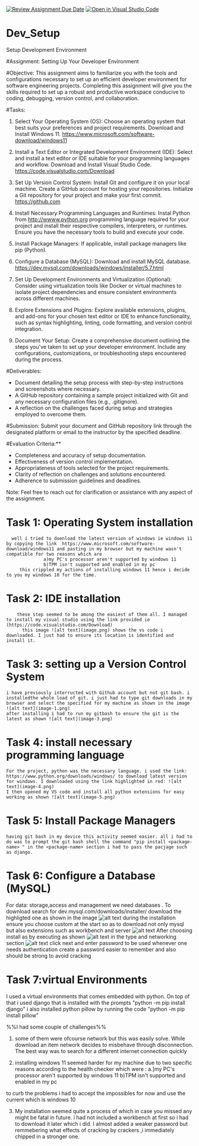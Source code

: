 [![Review Assignment Due Date](https://classroom.github.com/assets/deadline-readme-button-22041afd0340ce965d47ae6ef1cefeee28c7c493a6346c4f15d667ab976d596c.svg)](https://classroom.github.com/a/vbnbTt5m)
[![Open in Visual Studio Code](https://classroom.github.com/assets/open-in-vscode-2e0aaae1b6195c2367325f4f02e2d04e9abb55f0b24a779b69b11b9e10269abc.svg)](https://classroom.github.com/online_ide?assignment_repo_id=15276751&assignment_repo_type=AssignmentRepo)
# Dev_Setup
Setup Development Environment

#Assignment: Setting Up Your Developer Environment

#Objective:
This assignment aims to familiarize you with the tools and configurations necessary to set up an efficient developer environment for software engineering projects. Completing this assignment will give you the skills required to set up a robust and productive workspace conducive to coding, debugging, version control, and collaboration.

#Tasks:

1. Select Your Operating System (OS):
   Choose an operating system that best suits your preferences and project requirements. Download and Install Windows 11. https://www.microsoft.com/software-download/windows11

2. Install a Text Editor or Integrated Development Environment (IDE):
   Select and install a text editor or IDE suitable for your programming languages and workflow. Download and Install Visual Studio Code. https://code.visualstudio.com/Download
3. Set Up Version Control System:
   Install Git and configure it on your local machine. Create a GitHub account for hosting your repositories. Initialize a Git repository for your project and make your first commit. https://github.com

4. Install Necessary Programming Languages and Runtimes:
  Instal Python from http://wwww.python.org programming language required for your project and install their respective compilers, interpreters, or runtimes. Ensure you have the necessary tools to build and execute your code.

5. Install Package Managers:
   If applicable, install package managers like pip (Python).

6. Configure a Database (MySQL):
   Download and install MySQL database. https://dev.mysql.com/downloads/windows/installer/5.7.html

7. Set Up Development Environments and Virtualization (Optional):
   Consider using virtualization tools like Docker or virtual machines to isolate project dependencies and ensure consistent environments across different machines.

8. Explore Extensions and Plugins:
   Explore available extensions, plugins, and add-ons for your chosen text editor or IDE to enhance functionality, such as syntax highlighting, linting, code formatting, and version control integration.

9. Document Your Setup:
    Create a comprehensive document outlining the steps you've taken to set up your developer environment. Include any configurations, customizations, or troubleshooting steps encountered during the process. 

#Deliverables:
- Document detailing the setup process with step-by-step instructions and screenshots where necessary.
- A GitHub repository containing a sample project initialized with Git and any necessary configuration files (e.g., .gitignore).
- A reflection on the challenges faced during setup and strategies employed to overcome them.

#Submission:
Submit your document and GitHub repository link through the designated platform or email to the instructor by the specified deadline.

#Evaluation Criteria:**
- Completeness and accuracy of setup documentation.
- Effectiveness of version control implementation.
- Appropriateness of tools selected for the project requirements.
- Clarity of reflection on challenges and solutions encountered.
- Adherence to submission guidelines and deadlines.

Note: Feel free to reach out for clarification or assistance with any aspect of the assignment.




# Task 1: Operating System installation
      well i tried to doenload the latest version of windows ie windows 11 by copying the link  https://www.microsoft.com/software-download/windows11 and pasting in my browser but my machine wasn't compatible for two reasons which are 
                  a)my PC's processor aren't supported by windows 11
                  b)TPM isn't supported and enabled in my pc
         this crippled my actions of installing windows 11 hence i decide to you my windows 10 for the time.


# Task 2: IDE installation
        these step seemed to be among the easiest of them all. I managed to install my visual studio using the link provided ie (https://code.visualstudio.com/Download)
          this image ![alt text](image.png) shows the vs code i downloaded. I just had to ensure its location is identified and install it.

# Task 3: setting up a Version Control System
   
    i have previously interructed with Github account but not git bash. i installedthe whole load of git. i just had to type git downloads in my browser and select the specified for my machine as shown in the image ![alt text](image-1.png) 
    after installing i had to run my gitbash to ensure the git is the latest as shown ![alt text](image-3.png)

# Task 4: install necessary programming language
   
    For the project, python was the necessary language. i used the link: https://www.python.org/downloads/windows/ to download latest version for windows. I downloaded using the link highlighted in red: ![alt text](image-4.png) 
    I then opened my VS code and install all python extensions for easy working as shown ![alt text](image-5.png)

# Task 5: Install Package Managers
    
    having git bash in my device this activity seemed easier. all i had to do was to prompt the git bash shell the command "pip install <package-name> " in the <package-name> section i had to pass the pacjage such as django.

# Task 6: Configure a Database (MySQL)
   
   For data: storage,access and management we need databases . To download search for  dev.mysql.com/downloads/installer/
   download the highligted one as shown in the image ![alt text](image-6.png)
   during the installation ensure you choose custom at the start so as to download not only mysql but also extensions such as workbench and server ![alt text](image-7.png)
   After choosing install as by executing as shown ![alt text](image-8.png)
   in the type and networking section ![alt text](image-11.png)
   click next and enter password to be used whenever one needs authentication 
   create a password easier to remember and also should be strong to avoid cracking

   
# Task 7:virtual Environments
I used a virtual environments that comes embedded with python. On top of that i used django  that is installed with the prompts "python -m pip install django"
i also installed python pillow by running the code "python -m pip install pillow"



 %%I had some couple of challenges%%
1. some of them were ofcourse network but this was easily solve. While download an item network decides to misbehave through disconnection. The best way was to search for a different internet connection quickly

2. installing windows 11 seemed harder for my machine due to two specific reasons according to the health checker which  were : a.]my PC's processor aren't supported by windows 11
                  b)TPM isn't supported and enabled in my pc

to curb the problems i had to accept the impossibles for now and use the current which is windows 10

3. My installation seemed quite a process of which in case you missed any might be fatal in future. i had not included  a workbench at first so i had to download it later which i did. 
I almost added a weaker password but remmebering what effects of cracking by crackers ,i immediately chipped in a stronger one.



